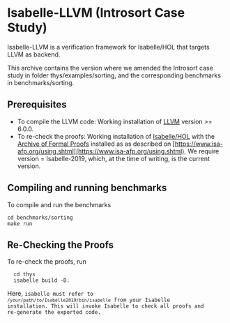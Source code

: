 # Isabelle-LLVM (Introsort Case Study)

Isabelle-LLVM is a verification framework for Isabelle/HOL that targets LLVM as backend.

This archive contains the version where we amended the Introsort case study in folder thys/examples/sorting, and
the corresponding benchmarks in benchmarks/sorting.

## Prerequisites
  * To compile the LLVM code: Working installation of [LLVM](http://releases.llvm.org/) version >= 6.0.0.
  * To re-check the proofs: Working installation of [Isabelle/HOL](https://isabelle.in.tum.de) 
    with the [Archive of Formal Proofs](https://www.isa-afp.org) installed 
    as as described on [https://www.isa-afp.org/using.shtml](https://www.isa-afp.org/using.shtml). 
    We require version = Isabelle-2019, which, at the time of writing, is the current version.

## Compiling and running benchmarks
  To compile and run the benchmarks

    cd benchmarks/sorting
    make run

    
## Re-Checking the Proofs
  To re-check the proofs, run

      cd thys 
      isabelle build -D.
      
  Here, <code>isabelle</isabelle> must refer to <code>/your/path/to/Isabelle2019/bin/isabelle</code> from your Isabelle installation.
  This will invoke Isabelle to check all proofs and re-generate the exported code.

